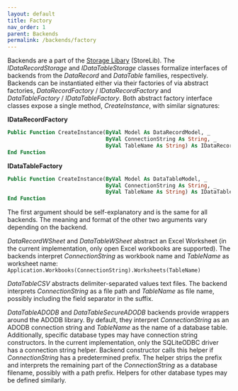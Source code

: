 ```yaml
---
layout: default
title: Factory
nav_order: 1
parent: Backends
permalink: /backends/factory
---
```


Backends are a part of the [Storage Libary][] (StoreLib). The *IDataRecordStorage* and *IDataTableStorage* classes formalize interfaces of backends from the *DataRecord* and *DataTable* families, respectively. Backends can be instantiated either via their factories of via abstract factories, *DataRecordFactory*&nbsp;/&nbsp;*IDataRecordFactory* and *DataTableFactory*&nbsp;/&nbsp;*IDataTableFactory*. Both abstract factory interface classes expose a single method, *CreateInstance*, with similar signatures:

**IDataRecordFactory**

```vb
Public Function CreateInstance(ByVal Model As DataRecordModel, _
                               ByVal ConnectionString As String, _
                               ByVal TableName As String) As IDataRecordStorage
End Function
```

**IDataTableFactory**

```vb
Public Function CreateInstance(ByVal Model As DataTableModel, _
                               ByVal ConnectionString As String, _
                               ByVal TableName As String) As IDataTableStorage
End Function
```

The first argument should be self-explanatory and is the same for all backends. The meaning and format of the other two arguments vary depending on the backend.

*DataRecordWSheet* and *DataTableWSheet* abstract an Excel Worksheet (in the current implementation, only open Excel workbooks are supported). The backends interpret *ConnectionString* as workbook name and *TableName* as worksheet name: `Application.Workbooks(ConnectionString).Worksheets(TableName)`

*DataTableCSV* abstracts delimiter-separated values text files. The backend interprets *ConnectionString* as a file path and *TableName* as file name, possibly including the field separator in the suffix.

*DataTableADODB* and *DataTableSecureADODB* backends provide wrappers around the ADODB library. By default, they interpret *ConnectionString* as an ADODB connection string and *TableName* as the name of a database table. Additionally, specific database types may have connection string constructors. In the current implementation, only the SQLiteODBC driver has a connection string helper. Backend constructor calls this helper if *ConnectionString* has a predetermined prefix. The helper strips the prefix and interprets the remaining part of the *ConnectionString* as a database filename, possibly with a path prefix. Helpers for other database types may be defined similarly.



<!-- Refeences -->

[Storage Libary]: https://pchemguy.github.io/ContactEditor/storage-library
